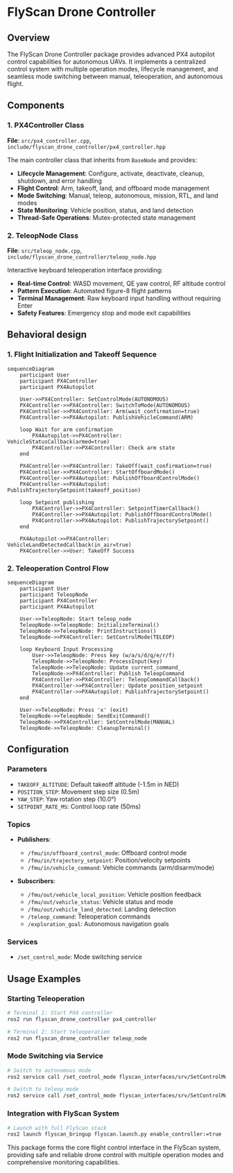# FlyScan Drone Controller

## Overview

The FlyScan Drone Controller package provides advanced PX4 autopilot control capabilities for autonomous UAVs. It implements a centralized control system with multiple operation modes, lifecycle management, and seamless mode switching between manual, teleoperation, and autonomous flight.

## Components

### 1. PX4Controller Class

**File**: `src/px4_controller.cpp`, `include/flyscan_drone_controller/px4_controller.hpp`

The main controller class that inherits from `BaseNode` and provides:

- **Lifecycle Management**: Configure, activate, deactivate, cleanup, shutdown, and error handling
- **Flight Control**: Arm, takeoff, land, and offboard mode management
- **Mode Switching**: Manual, teleop, autonomous, mission, RTL, and land modes
- **State Monitoring**: Vehicle position, status, and land detection
- **Thread-Safe Operations**: Mutex-protected state management

### 2. TeleopNode Class

**File**: `src/teleop_node.cpp`, `include/flyscan_drone_controller/teleop_node.hpp`

Interactive keyboard teleoperation interface providing:

- **Real-time Control**: WASD movement, QE yaw control, RF altitude control
- **Pattern Execution**: Automated figure-8 flight patterns
- **Terminal Management**: Raw keyboard input handling without requiring Enter
- **Safety Features**: Emergency stop and mode exit capabilities

## Behavioral design

### 1. Flight Initialization and Takeoff Sequence

```mermaid
sequenceDiagram
    participant User
    participant PX4Controller
    participant PX4Autopilot

    User->>PX4Controller: SetControlMode(AUTONOMOUS)
    PX4Controller->>PX4Controller: SwitchToMode(AUTONOMOUS)
    PX4Controller->>PX4Controller: Arm(wait_confirmation=true)
    PX4Controller->>PX4Autopilot: PublishVehicleCommand(ARM)
    
    loop Wait for arm confirmation
        PX4Autopilot->>PX4Controller: VehicleStatusCallback(armed=true)
        PX4Controller->>PX4Controller: Check arm state
    end
    
    PX4Controller->>PX4Controller: TakeOff(wait_confirmation=true)
    PX4Controller->>PX4Controller: StartOffboardMode()
    PX4Controller->>PX4Autopilot: PublishOffboardControlMode()
    PX4Controller->>PX4Autopilot: PublishTrajectorySetpoint(takeoff_position)
    
    loop Setpoint publishing
        PX4Controller->>PX4Controller: SetpointTimerCallback()
        PX4Controller->>PX4Autopilot: PublishOffboardControlMode()
        PX4Controller->>PX4Autopilot: PublishTrajectorySetpoint()
    end
    
    PX4Autopilot->>PX4Controller: VehicleLandDetectedCallback(in_air=true)
    PX4Controller->>User: TakeOff Success
```

### 2. Teleoperation Control Flow

```mermaid
sequenceDiagram
    participant User
    participant TeleopNode
    participant PX4Controller
    participant PX4Autopilot

    User->>TeleopNode: Start teleop_node
    TeleopNode->>TeleopNode: InitializeTerminal()
    TeleopNode->>TeleopNode: PrintInstructions()
    TeleopNode->>PX4Controller: SetControlMode(TELEOP)
    
    loop Keyboard Input Processing
        User->>TeleopNode: Press key (w/a/s/d/q/e/r/f)
        TeleopNode->>TeleopNode: ProcessInput(key)
        TeleopNode->>TeleopNode: Update current_command_
        TeleopNode->>PX4Controller: Publish TeleopCommand
        PX4Controller->>PX4Controller: TeleopCommandCallback()
        PX4Controller->>PX4Controller: Update position_setpoint
        PX4Controller->>PX4Autopilot: PublishTrajectorySetpoint()
    end
    
    User->>TeleopNode: Press 'x' (exit)
    TeleopNode->>TeleopNode: SendExitCommand()
    TeleopNode->>PX4Controller: SetControlMode(MANUAL)
    TeleopNode->>TeleopNode: CleanupTerminal()
```

## Configuration

### Parameters

- `TAKEOFF_ALTITUDE`: Default takeoff altitude (-1.5m in NED)
- `POSITION_STEP`: Movement step size (0.5m)
- `YAW_STEP`: Yaw rotation step (10.0°)
- `SETPOINT_RATE_MS`: Control loop rate (50ms)

### Topics

- **Publishers**:
  - `/fmu/in/offboard_control_mode`: Offboard control mode
  - `/fmu/in/trajectory_setpoint`: Position/velocity setpoints
  - `/fmu/in/vehicle_command`: Vehicle commands (arm/disarm/mode)

- **Subscribers**:
  - `/fmu/out/vehicle_local_position`: Vehicle position feedback
  - `/fmu/out/vehicle_status`: Vehicle status and mode
  - `/fmu/out/vehicle_land_detected`: Landing detection
  - `/teleop_command`: Teleoperation commands
  - `/exploration_goal`: Autonomous navigation goals

### Services

- `/set_control_mode`: Mode switching service

## Usage Examples

### Starting Teleoperation

```bash
# Terminal 1: Start PX4 controller
ros2 run flyscan_drone_controller px4_controller

# Terminal 2: Start teleoperation
ros2 run flyscan_drone_controller teleop_node
```

### Mode Switching via Service

```bash
# Switch to autonomous mode
ros2 service call /set_control_mode flyscan_interfaces/srv/SetControlMode "{mode: 2}"

# Switch to teleop mode  
ros2 service call /set_control_mode flyscan_interfaces/srv/SetControlMode "{mode: 1}"
```

### Integration with FlyScan System

```bash
# Launch with full FlyScan stack
ros2 launch flyscan_bringup flyscan.launch.py enable_controller:=true
```

This package forms the core flight control interface in the FlyScan system, providing safe and reliable drone control with multiple operation modes and comprehensive monitoring capabilities.
